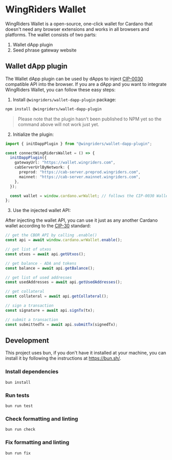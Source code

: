 # WingRiders Wallet

WingRiders Wallet is a open-source, one-click wallet for Cardano that doesn't need any browser extensions and works in all browsers and platforms. The wallet consists of two parts:

1. Wallet dApp plugin
2. Seed phrase gateway website

## Wallet dApp plugin

The Wallet dApp plugin can be used by dApps to inject [CIP-0030](https://developers.cardano.org/docs/governance/cardano-improvement-proposals/cip-0030/) compatible API into the browser. If you are a dApp and you want to integrate WingRiders Wallet, you can follow these easy steps:

1. Install `@wingriders/wallet-dapp-plugin` package:

```sh
npm install @wingriders/wallet-dapp-plugin
```

> Please note that the plugin hasn't been published to NPM yet so the command above will not work just yet.

2. Initialize the plugin:

```ts
import { initDappPlugin } from "@wingriders/wallet-dapp-plugin";

const connectWingRidersWallet = () => {
  initDappPlugin({
    gatewayUrl: "https://wallet.wingriders.com",
    cabServerUrlByNetwork: {
      preprod: "https://cab-server.preprod.wingriders.com",
      mainnet: "https://cab-server.mainnet.wingriders.com",
    },
  });

  const wallet = window.cardano.wrWallet; // follows the CIP-0030 Wallet API
};
```

3. Use the injected wallet API:

After injecting the wallet API, you can use it just as any another Cardano wallet according to the [CIP-30](https://cips.cardano.org/cip/CIP-30) standard:

```ts
// get the CBOR API by calling .enable()
const api = await window.cardano.wrWallet.enable();

// get list of utxos
const utxos = await api.getUtxos();

// get balance - ADA and tokens
const balance = await api.getBalance();

// get list of used addresses
const usedAddresses = await api.getUsedAddresses();

// get collateral
const collateral = await api.getCollateral();

// sign a transaction
const signature = await api.signTx(tx);

// submit a transaction
const submittedTx = await api.submitTx(signedTx);
```

## Development

This project uses bun, if you don't have it installed at your machine, you can install it by following the instructions at https://bun.sh/.

### Install dependencies

```
bun install
```

### Run tests

```
bun run test
```

### Check formatting and linting

```
bun run check
```

### Fix formatting and linting

```
bun run fix
```
